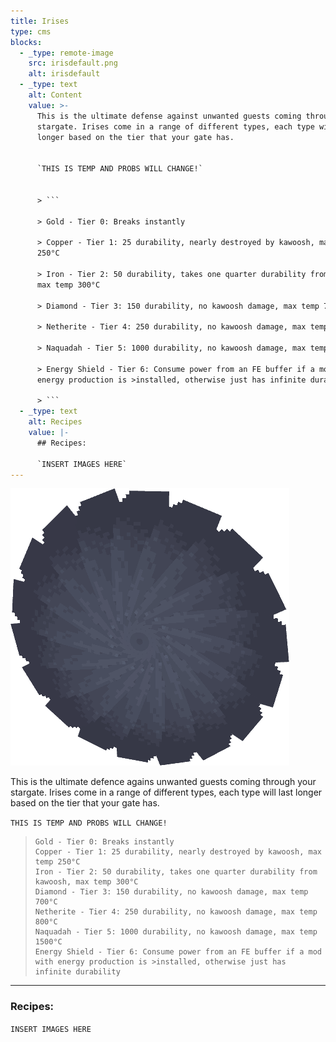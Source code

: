 ```yaml
---
title: Irises
type: cms
blocks:
  - _type: remote-image
    src: irisdefault.png
    alt: irisdefault
  - _type: text
    alt: Content
    value: >-
      This is the ultimate defense against unwanted guests coming through your
      stargate. Irises come in a range of different types, each type will last
      longer based on the tier that your gate has.


      `THIS IS TEMP AND PROBS WILL CHANGE!`


      > ```

      > Gold - Tier 0: Breaks instantly

      > Copper - Tier 1: 25 durability, nearly destroyed by kawoosh, max temp
      250°C

      > Iron - Tier 2: 50 durability, takes one quarter durability from kawoosh,
      max temp 300°C

      > Diamond - Tier 3: 150 durability, no kawoosh damage, max temp 700°C

      > Netherite - Tier 4: 250 durability, no kawoosh damage, max temp 800°C

      > Naquadah - Tier 5: 1000 durability, no kawoosh damage, max temp 1500°C

      > Energy Shield - Tier 6: Consume power from an FE buffer if a mod with
      energy production is >installed, otherwise just has infinite durability

      > ```
  - _type: text
    alt: Recipes
    value: |-
      ## Recipes:

      `INSERT IMAGES HERE`
---
```

![iris](images/irisdefault.png)

This is the ultimate defence agains unwanted guests coming through your stargate. Irises come in a range of different types, each type will last longer based on the tier that your gate has.

`THIS IS TEMP AND PROBS WILL CHANGE!`

> ```
> Gold - Tier 0: Breaks instantly
> Copper - Tier 1: 25 durability, nearly destroyed by kawoosh, max temp 250°C
> Iron - Tier 2: 50 durability, takes one quarter durability from kawoosh, max temp 300°C
> Diamond - Tier 3: 150 durability, no kawoosh damage, max temp 700°C
> Netherite - Tier 4: 250 durability, no kawoosh damage, max temp 800°C
> Naquadah - Tier 5: 1000 durability, no kawoosh damage, max temp 1500°C
> Energy Shield - Tier 6: Consume power from an FE buffer if a mod with energy production is >installed, otherwise just has infinite durability
> ```

* * *

### Recipes:

`INSERT IMAGES HERE`